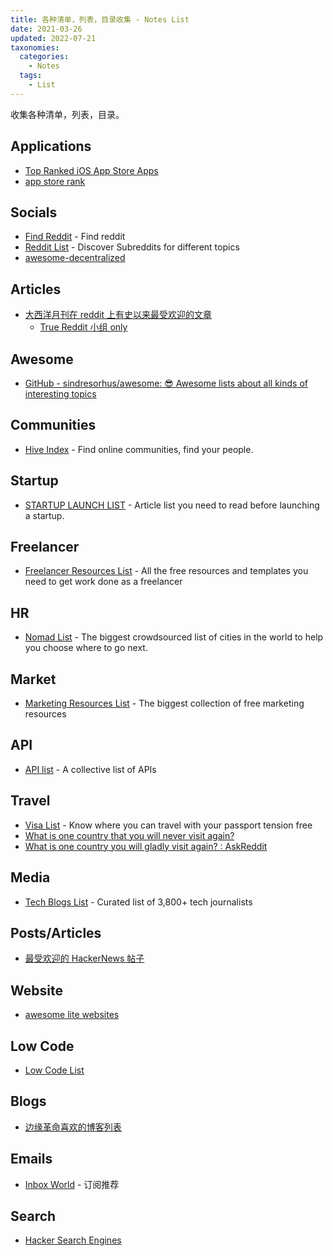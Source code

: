 ```yaml
---
title: 各种清单，列表，目录收集 - Notes List
date: 2021-03-26
updated: 2022-07-21
taxonomies:
  categories:
    - Notes
  tags:
    - List
---
```


收集各种清单，列表，目录。

<!-- more -->

## Applications

- [Top Ranked iOS App Store Apps](https://appfigures.com/top-apps/ios-app-store/united-states/iphone/top-overall)
- [app store rank](https://www.similarweb.com/zh/apps/trends/apple/store-rank/us/all/top-free/iphone/)

## Socials

- [Find Reddit](https://findareddit.com) - Find reddit
- [Reddit List](https://redditlist.io) - Discover Subreddits for different topics
- [awesome-decentralized](https://github.com/croqaz/awesome-decentralized)

## Articles

- [大西洋月刊在 reddit 上有史以来最受欢迎的文章](https://www.reddit.com/search/?q=site%3Atheatlantic.com&sort=top&t=all)
  - [True Reddit 小组 only](https://www.reddit.com/r/TrueReddit/search/?q=site%3Atheatlantic.com&restrict_sr=1&sr_nsfw=&sort=top&t=all)

## Awesome

- [GitHub - sindresorhus/awesome: 😎 Awesome lists about all kinds of interesting topics](https://github.com/sindresorhus/awesome)

## Communities

- [Hive Index](https://thehiveindex.com/) - Find online communities, find your people.

## Startup

- [STARTUP LAUNCH LIST](https://startuplaunchlist.com) - A​rticle list you need to read before launching a startup.

## Freelancer

- [Freelancer Resources List](https://nira.com/templates/freelancer-templates/) - All the free resources and templates you need to get work done as a freelancer

## HR

- [Nomad List](https://nomadlist.com) - The biggest crowdsourced list of cities in the world to help you choose where to go next.

## Market

- [Marketing Resources List](https://nira.com/templates/marketing-templates/) - The biggest collection of free marketing resources

## API

- [API list](https://apilist.fun/) - A collective list of APIs

## Travel

- [Visa List](https://visalist.io) - Know where you can travel with your passport tension free
- [What is one country that you will never visit again?](https://www.reddit.com/r/AskReddit/comments/om38bx/what_is_one_country_that_you_will_never_visit/)
- [What is one country you will gladly visit again? : AskReddit](https://www.reddit.com/r/AskReddit/comments/omnrxb/what_is_one_country_you_will_gladly_visit_again/)

## Media

- [Tech Blogs List](https://airtable.com/shriIvyyV3gAJf0x4/tblcakhoBi0A33QhB/viwWIaPD1CBQtE5e1) - Curated list of 3,800+ tech journalists

## Posts/Articles

- [最受欢迎的 HackerNews 帖子](https://news.ycombinator.com/item?id=24351073)

## Website

- [awesome lite websites](https://github.com/mdibaiee/awesome-lite-websites)

## Low Code

- [Low Code List](https://stitchedon.com/)

## Blogs

- [边缘革命喜欢的博客列表](https://marginalrevolution.com/blogs-we-like)

## Emails

- [Inbox World](https://inboxworld.io/) - 订阅推荐

## Search

- [Hacker Search Engines](https://github.com/edoardottt/awesome-hacker-search-engines)
